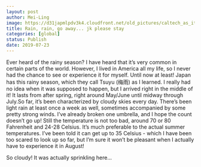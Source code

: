 ```yaml
---
layout: post
author: Mei-Ling
image: https://d31japmlpdv3k4.cloudfront.net/old_pictures/caltech_as_it_happens/6a0105349b8251970b0240a4be3326200b.jpg
title: Rain, rain, go away... jk please stay
categories: [global]
status: Publish
date: 2019-07-23
---
```


Ever heard of the rainy season? I have heard that it’s very common in certain parts of the world. However, I lived in America all my life, so I never had the chance to see or experience it for myself. Until now at least! Japan has this rainy season, which they call Tsuyu (梅雨) as I learned. I really had no idea when it was supposed to happen, but I arrived right in the middle of it! It lasts from after spring, right around May/June until midway through July.So far, it’s been characterized by cloudy skies every day. There’s been light rain at least once a week as well, sometimes accompanied by some pretty strong winds. I’ve already broken one umbrella, and I hope the count doesn’t go up! Still the temperature is not too bad, around 70 or 80 Fahrenheit and 24-28 Celsius. It’s much preferable to the actual summer temperatures. I’ve been told it can get up to 35 Celsius - which I have been too scared to look up so far, but I’m sure it won’t be pleasant when I actually have to experience it in August!

<div class="photo-caption caption-xid-6a0105349b8251970b0240a4be3326200b" id="caption-xid-6a0105349b8251970b0240a4be3326200b">So cloudy! It was actually sprinkling here...

